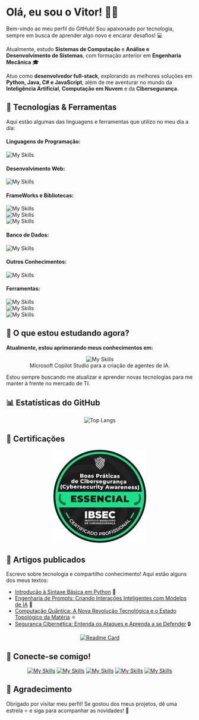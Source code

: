 # Olá, eu sou o Vitor! ✌🏻

Bem-vindo ao meu perfil do GitHub! Sou apaixonado por tecnologia, sempre em busca de aprender algo novo e encarar desafios! 💻

Atualmente, estudo **Sistemas de Computação** e **Análise e Desenvolvimento de Sistemas**, com formação anterior em **Engenharia Mecânica** 🎓 

Atuo como **desenvolvedor full-stack**, explorando as melhores soluções em **Python, Java, C# e JavaScript**, além de me aventurar no mundo da **Inteligência Artificial**, **Computação em Nuvem** e da **Cibersegurança**. 

## 🔧 Tecnologias & Ferramentas

Aqui estão algumas das linguagens e ferramentas que utilizo no meu dia a dia:

#### Linguagens de Programação:
![My Skills](https://go-skill-icons.vercel.app/api/icons?i=py,java,cs,js&titles=true)

#### Desenvolvimento Web:
![My Skills](https://go-skill-icons.vercel.app/api/icons?i=html,css&titles=true)

#### FrameWorks e Bibliotecas:
![My Skills](https://go-skill-icons.vercel.app/api/icons?i=bootstrap,react,angular,spring&titles=true)
<br>
![My Skills](https://go-skill-icons.vercel.app/api/icons?i=django,dotnet,pycharm,pytorch&titles=true)
<br>
![My Skills](https://go-skill-icons.vercel.app/api/icons?i=numpy,pandas,matplotlib,tensorflow&titles=true)

#### Banco de Dados:
![My Skills](https://go-skill-icons.vercel.app/api/icons?i=mysql,sqlserver,postgresql,mongodb&titles=true)


#### Outros Conhecimentos:
![My Skills](https://go-skill-icons.vercel.app/api/icons?i=azure,aws,kubernetes,docker&titles=true)

#### Ferramentas:
![My Skills](https://go-skill-icons.vercel.app/api/icons?i=vscode,windows,virtualbox,git&titles=true)
<br>
![My Skills](https://go-skill-icons.vercel.app/api/icons?i=githubcopilot,chatgpt,deepseek,markdown&titles=true)
<br>
![My Skills](https://go-skill-icons.vercel.app/api/icons?i=figma,canva,excel,word&titles=true)

## 🔎 O que estou estudando agora?

**Atualmente, estou aprimorando meus conhecimentos em:**

<div align="center">

![My Skills](https://go-skill-icons.vercel.app/api/icons?i=python,angular&titles=true)
<br>
Microsoft Copilot Studio para a criação de agentes de IA.

</div>

Estou sempre buscando me atualizar e aprender novas tecnologias para me manter à frente no mercado de TI.

## 📊 Estatísticas do GitHub

<div align="center">

![Top Langs](https://github-readme-stats.vercel.app/api/top-langs/?username=vitorVBD&layout=pie&theme=radical&locale=pt-br&border_radius=20)

</div>


## 🏅 Certificações

<p align="center">
    <img src="assets/cibersecurity-awareness-badge.png" width="250">


## 📝 Artigos publicados

Escrevo sobre tecnologia e compartilho conhecimento!
Aqui estão alguns dos meus textos:

- [Introdução à Sintaxe Básica em Python](https://dio.me/articles/introducao-a-sintaxe-basica-em-python-db2d2fd355fd) 🐍
- [Engenharia de Prompts: Criando Interações Inteligentes com Modelos de IA](https://dio.me/articles/engenharia-de-prompts-criando-interacoes-inteligentes-com-modelos-de-ia-4acc437e73e6) 🤖
- [Computação Quântica: A Nova Revolução Tecnológica e o Estado Topológico da Matéria](https://dio.me/articles/computacao-quantica-a-proxima-revolucao-tecnologica-e-o-estado-topologico-da-materia-f8f82ac4224d) ⚛️
- [Segurança Cibernética: Entenda os Ataques e Aprenda a se Defender](https://dio.me/articles/seguranca-cibernetica-entenda-os-ataques-e-aprenda-a-se-defender-814fe668535b) 🔒

<div align="center">

[![Readme Card](https://github-readme-stats.vercel.app/api/pin/?username=vitorVBD&repo=tech-articles&theme=radical)](https://github.com/vitorVBD/tech-articles)

</div>


## 👥 Conecte-se comigo!

<div align="center">

[![My Skills](https://go-skill-icons.vercel.app/api/icons?i=linkedin&titles=true)](https://www.linkedin.com/in/vitor-bittencourt-8ab27bbb/) [![My Skills](https://go-skill-icons.vercel.app/api/icons?i=instagram&titles=true)](https://www.instagram.com/vv_bittencourt/) [![My Skills](https://go-skill-icons.vercel.app/api/icons?i=outlook&titles=true)](mailto:vitor_bittencourt1998@hotmail.com) [![My Skills](https://go-skill-icons.vercel.app/api/icons?i=twitter&titles=true)](https://x.com/vv_bittencourt) [![My Skills](https://go-skill-icons.vercel.app/api/icons?i=github&titles=true)](https://github.com/vitorVBD)

</div>

## 🫰 Agradecimento

Obrigado por visitar meu perfil! Se gostou dos meus projetos, dê uma estrela ⭐ e siga para acompanhar as novidades! 🚀
